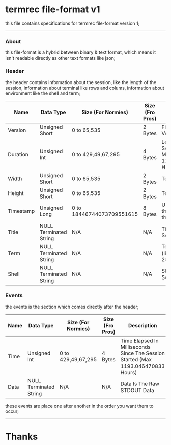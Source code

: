 # termrec file-format v1
this file contains specifications for termrec file-format version 1;

---
### About
this file-format is a hybrid between binary & text format, which means it isn't readable directly as other text formats like json;

### Header
the header contains information about the session, like the length of the session, information about terminal like rows and colums, information about environment like the shell and term;

| Name                    | Data Type                    | Size (For Normies)    | Size (Fro Pros)       | Description |
|-------------------------|------------------------------|-----------------------|-----------------------|-------------|
| Version                 | Unsigned Short               | 0 to 65,535           | 2 Bytes               | File Format Version |
| Duration                | Unsigned Int                 | 0 to 429,49,67,295    | 4 Bytes               | Length of The Session in Milliseconds (Max 1193.046470833 Hours) |
| Width                   | Unsigned Short               | 0 to 65,535           | 2 Bytes               | Terminal Columns |
| Height                  | Unsigned Short               | 0 to 65,535           | 2 Bytes               | Terminal Rows |
| Timestamp               | Unsigned Long                | 0 to 18446744073709551615 | 8 Bytes           | Unix timestamp of the beginning of the session |
| Title                   | NULL Terminated String       | N/A                   | N/A                   | Title Of The Session |
| Term                    | NULL Terminated String       | N/A                   | N/A                   | Terminal Type (like 'xterm-256color') |
| Shell                   | NULL Terminated String       | N/A                   | N/A                   | Shell Used In The Session |

### Events
the events is the section which comes directly after the header;

| Name            | Data Type                    | Size (For Normies)    | Size (Fro Pros)       | Description |
|-----------------|------------------------------|-----------------------|-----------------------|-------------|
| Time            | Unsigned Int                 | 0 to 429,49,67,295    | 4 Bytes               | Time Elapsed In Milliseconds Since The Session Started (Max 1193.046470833 Hours) |
| Data            | NULL Terminated String       | N/A                   | N/A                   | Data Is The Raw STDOUT Data |

these events are place one after another in the order you want them to occur;

---
# Thanks

